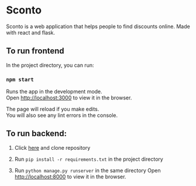 # Sconto
Sconto is a web application that helps people to find discounts online.
Made with react and flask.


## To run frontend
In the project directory, you can run:
### `npm start`

Runs the app in the development mode.<br>
Open [http://localhost:3000](http://localhost:3000) to view it in the browser.

The page will reload if you make edits.<br>
You will also see any lint errors in the console.

## To run backend:
1. Click [here](https://bitbucket.org/scontoteam/flaskapi/src/master/ "HERE") and clone repository

2. Run `pip install -r requirements.txt` in the project directory

3. Run `python manage.py runserver` in the same directory
Open [http://localhost:8000](http://localhost:8000) to view it in the browser.

